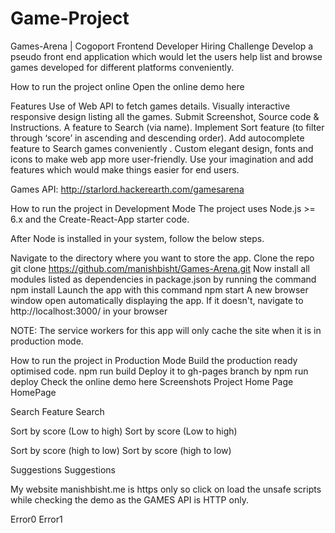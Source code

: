 # Game-Project


Games-Arena | Cogoport Frontend Developer Hiring Challenge
Develop a pseudo front end application which would let the users help list and browse games developed for different platforms conveniently.

How to run the project online
Open the online demo here

Features
Use of Web API to fetch games details.
Visually interactive responsive design listing all the games.
Submit Screenshot, Source code & Instructions.
A feature to Search (via name).
Implement Sort feature (to filter through ‘score’ in ascending and descending order).
Add autocomplete feature to Search games conveniently .
Custom elegant design, fonts and icons to make web app more user-friendly.
Use your imagination and add features which would make things easier for end users.


Games API: http://starlord.hackerearth.com/gamesarena


How to run the project in Development Mode
The project uses Node.js >= 6.x and the Create-React-App starter code.

After Node is installed in your system, follow the below steps.

Navigate to the directory where you want to store the app.
Clone the repo git clone https://github.com/manishbisht/Games-Arena.git
Now install all modules listed as dependencies in package.json by running the command npm install
Launch the app with this command npm start
A new browser window open automatically displaying the app. If it doesn't, navigate to http://localhost:3000/ in your browser

NOTE: The service workers for this app will only cache the site when it is in production mode.

How to run the project in Production Mode
Build the production ready optimised code. npm run build
Deploy it to gh-pages branch by npm run deploy
Check the online demo here
Screenshots
Project Home Page HomePage

Search Feature Search

Sort by score (Low to high) Sort by score (Low to high)

Sort by score (high to low) Sort by score (high to low)

Suggestions Suggestions

My website manishbisht.me is https only so click on load the unsafe scripts while checking the demo as the GAMES API is HTTP only.

Error0 Error1
